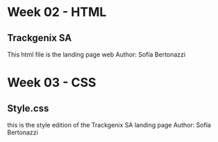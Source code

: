 # Week 02 - HTML
## Trackgenix SA
This html file is the landing page web
Author: Sofía Bertonazzi

# Week 03 - CSS
## Style.css 
this is the style edition of the Trackgenix SA landing page
Author: Sofía Bertonazzi
